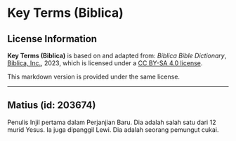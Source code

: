 # Key Terms (Biblica)

## License Information

**Key Terms (Biblica)** is based on and adapted from: _Biblica Bible Dictionary_, [Biblica, Inc.](https://www.biblica.com/), 2023, which is licensed under a [CC BY-SA 4.0 license](https://creativecommons.org/licenses/by-sa/4.0/legalcode.en).

This markdown version is provided under the same license.



--------------------------------

## Matius (id: 203674)

Penulis Injil pertama dalam Perjanjian Baru. Dia adalah salah satu dari 12 murid Yesus. Ia juga dipanggil Lewi. Dia adalah seorang pemungut cukai.


